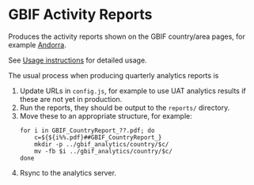 # GBIF Activity Reports

Produces the activity reports shown on the GBIF country/area pages, for example [Andorra](https://www.gbif.org/sites/default/files/gbif_analytics/country/AD/GBIF_CountryReport_AD.pdf).

See [Usage instructions](Usage.md) for detailed usage.

The usual process when producing quarterly analytics reports is

1. Update URLs in `config.js`, for example to use UAT analytics results if these are not yet in production.
2. Run the reports, they should be output to the `reports/` directory.
3. Move these to an appropriate structure, for example:
   ```
   for i in GBIF_CountryReport_??.pdf; do
       c=${${i%%.pdf}##GBIF_CountryReport_}
       mkdir -p ../gbif_analytics/country/$c/
       mv -fb $i ../gbif_analytics/country/$c/
   done
   ```
4. Rsync to the analytics server.
